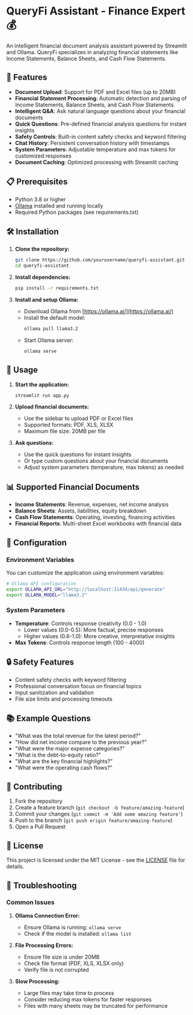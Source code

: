 # QueryFi Assistant - Finance Expert 💰

An intelligent financial document analysis assistant powered by Streamlit and Ollama. QueryFi specializes in analyzing financial statements like Income Statements, Balance Sheets, and Cash Flow Statements.

## 🚀 Features

- **Document Upload**: Support for PDF and Excel files (up to 20MB)
- **Financial Statement Processing**: Automatic detection and parsing of Income Statements, Balance Sheets, and Cash Flow Statements
- **Intelligent Q&A**: Ask natural language questions about your financial documents
- **Quick Questions**: Pre-defined financial analysis questions for instant insights
- **Safety Controls**: Built-in content safety checks and keyword filtering
- **Chat History**: Persistent conversation history with timestamps
- **System Parameters**: Adjustable temperature and max tokens for customized responses
- **Document Caching**: Optimized processing with Streamlit caching

## 📋 Prerequisites

- Python 3.8 or higher
- [Ollama](https://ollama.ai/) installed and running locally
- Required Python packages (see requirements.txt)

## 🛠️ Installation

1. **Clone the repository:**
   ```bash
   git clone https://github.com/yourusername/queryfi-assistant.git
   cd queryfi-assistant
   ```

2. **Install dependencies:**
   ```bash
   pip install -r requirements.txt
   ```

3. **Install and setup Ollama:**
   - Download Ollama from [https://ollama.ai/](https://ollama.ai/)
   - Install the default model:
     ```bash
     ollama pull llama3.2
     ```
   - Start Ollama server:
     ```bash
     ollama serve
     ```

## 🚀 Usage

1. **Start the application:**
   ```bash
   streamlit run app.py
   ```

2. **Upload financial documents:**
   - Use the sidebar to upload PDF or Excel files
   - Supported formats: PDF, XLS, XLSX
   - Maximum file size: 20MB per file

3. **Ask questions:**
   - Use the quick questions for instant insights
   - Or type custom questions about your financial documents
   - Adjust system parameters (temperature, max tokens) as needed

## 📊 Supported Financial Documents

- **Income Statements**: Revenue, expenses, net income analysis
- **Balance Sheets**: Assets, liabilities, equity breakdown
- **Cash Flow Statements**: Operating, investing, financing activities
- **Financial Reports**: Multi-sheet Excel workbooks with financial data

## 🔧 Configuration

### Environment Variables

You can customize the application using environment variables:

```bash
# Ollama API configuration
export OLLAMA_API_URL="http://localhost:11434/api/generate"
export OLLAMA_MODEL="llama3.2"
```

### System Parameters

- **Temperature**: Controls response creativity (0.0 - 1.0)
  - Lower values (0.0-0.5): More factual, precise responses
  - Higher values (0.6-1.0): More creative, interpretative insights
- **Max Tokens**: Controls response length (100 - 4000)

## 🔒 Safety Features

- Content safety checks with keyword filtering
- Professional conversation focus on financial topics
- Input sanitization and validation
- File size limits and processing timeouts

## 📚 Example Questions

- "What was the total revenue for the latest period?"
- "How did net income compare to the previous year?"
- "What were the major expense categories?"
- "What is the debt-to-equity ratio?"
- "What are the key financial highlights?"
- "What were the operating cash flows?"

## 🤝 Contributing

1. Fork the repository
2. Create a feature branch (`git checkout -b feature/amazing-feature`)
3. Commit your changes (`git commit -m 'Add some amazing feature'`)
4. Push to the branch (`git push origin feature/amazing-feature`)
5. Open a Pull Request

## 📄 License

This project is licensed under the MIT License - see the [LICENSE](LICENSE) file for details.

## 🐛 Troubleshooting

### Common Issues

1. **Ollama Connection Error:**
   - Ensure Ollama is running: `ollama serve`
   - Check if the model is installed: `ollama list`

2. **File Processing Errors:**
   - Ensure file size is under 20MB
   - Check file format (PDF, XLS, XLSX only)
   - Verify file is not corrupted

3. **Slow Processing:**
   - Large files may take time to process
   - Consider reducing max tokens for faster responses
   - Files with many sheets may be truncated for performance
